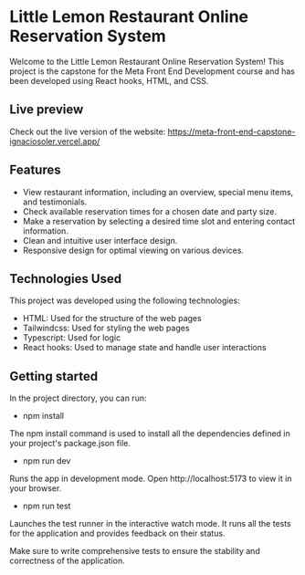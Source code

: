 # Little Lemon Restaurant Online Reservation System

Welcome to the Little Lemon Restaurant Online Reservation System! This project is the capstone for the Meta Front End Development course and has been developed using React hooks, HTML, and CSS.

## Live preview
Check out the live version of the website: https://meta-front-end-capstone-ignaciosoler.vercel.app/

## Features

- View restaurant information, including an overview, special menu items, and testimonials.
- Check available reservation times for a chosen date and party size.
- Make a reservation by selecting a desired time slot and entering contact information.
- Clean and intuitive user interface design.
- Responsive design for optimal viewing on various devices.

## Technologies Used

This project was developed using the following technologies:

- HTML: Used for the structure of the web pages
- Tailwindcss: Used for styling the web pages
- Typescript: Used for logic
- React hooks: Used to manage state and handle user interactions

## Getting started

In the project directory, you can run:

- npm install

The npm install command is used to install all the dependencies defined in your project's package.json file.

- npm run dev

Runs the app in development mode.
Open http://localhost:5173 to view it in your browser.

- npm run test

Launches the test runner in the interactive watch mode. It runs all the tests for the application and provides feedback on their status.


Make sure to write comprehensive tests to ensure the stability and correctness of the application.
